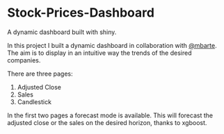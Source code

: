 # Stock-Prices-Dashboard

A dynamic dashboard built with shiny.

In this project I built a dynamic dashboard in collaboration with [@mbarte](https://github.com/mbarte). The aim is to display in an intuitive way the trends of the desired companies.

There are three pages:
1. Adjusted Close 
2. Sales 
3. Candlestick 

In the first two pages a forecast mode is available. This will forecast the adjusted close or the sales on the desired horizon, thanks to xgboost.
